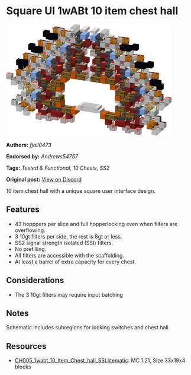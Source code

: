 # Square UI 1wABt 10 item chest hall
<img alt="area_render_62_.png" src="images/area_render_62_.png?raw=1" height="300px">

**Authors:** *fjall0473*

**Endorsed by:** *Andrews54757*

**Tags:** *Tested & Functional, 10 Chests, SS2*

**Original post:** [View on Discord](https://discord.com/channels/1375556143186837695/1388551652319039702)

10 item chest hall with a unique square user interface design.
## Features
- 43 hopppers per slice and full hopperlocking even when filters are overflowing.
- 3 10gt filters per side, the rest is 8gt or less.
- SS2 signal strength isolated (SSI) filters.
- No prefilling.
- All filters are accessible with the scaffolding.
- At least a barrel of extra capacity for every chest.
## Considerations
- The 3 10gt filters may require input batching
## Notes
Schematic includes subregions for locking switches and chest hall.

## Resources
- [CH005_1wabt_10_Item_Chest_hall_SSI.litematic](attachments/CH005_1wabt_10_Item_Chest_hall_SSI.litematic): MC 1.21, Size 33x19x4 blocks
